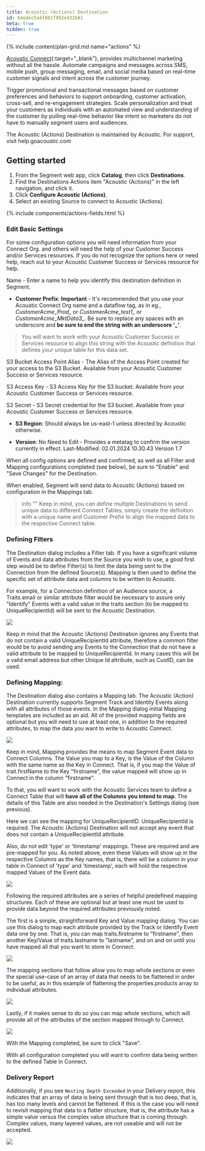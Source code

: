 ```yaml
---
title: Acoustic (Actions) Destination
id: 64edec5a4f881f992e432b81
beta: true
hidden: true
---
```

{% include content/plan-grid.md name="actions" %}

[Acoustic Connect](https://acoustic.com/?utm_source=segmentio&utm_medium=docs&utm_Connect=partners){:target="_blank”}, provides multichannel marketing without all the hassle. Automate campaigns and messages across SMS, mobile push, group messaging, email, and social media based on real-time customer signals and intent across the customer journey. 

Trigger promotional and transactional messages based on customer preferences and behaviors to support onboarding, customer activation, cross-sell, and re-engagement strategies. Scale personalization and treat your customers as individuals with an automated view and understanding of the customer by pulling real-time behavior like intent so marketers do not have to manually segment users and audiences.

The Acoustic (Actions) Destination is maintained by Acoustic. For support, visit help.goacoustic.com

## Getting started

1. From the Segment web app, click **Catalog**, then click **Destinations**.
2. Find the Destinations Actions item "Acoustic (Actions)" in the left navigation, and click it.
3. Click **Configure Acoustic (Actions)**.
4. Select an existing Source to connect to Acoustic (Actions).

{% include components/actions-fields.html %}

### Edit Basic Settings

For some configuration options you will need information from your Connect Org. and others will need the help of your Customer Success and/or Services resources. If you do not recognize the options here or need help, reach out to your Acoustic Customer Success or Services resource for help.

Name  -	Enter a name to help you identify this destination definition in Segment.

- **Customer Prefix**: **Important** - It's recommended that you use your Acoustic Connect Org name and a dataflow tag, as in eg., *CustomerAcme_Prod_* or *CustomerAcme_test1_* or *CustomerAcme_MktData3_*. Be sure to replace any spaces with an underscore and **be sure to end the string with an underscore '_'**.

> You will want to work with your Acoustic Customer Success or Services resource to align this string with the Acoustic definition that defines your unique table for this data set.

S3 Bucket Access Point Alias - The Alias of the Access Point created for your access to the S3 Bucket. Available from your Acoustic Customer Success or Services resource.

S3 Access Key  -  S3 Access Key for the S3 bucket. Available from your Acoustic Customer Success or Services resource.

S3 Secret -  S3 Secret credential for the S3 bucket. Available from your Acoustic Customer Success or Services resource.

- **S3 Region**: Should always be us-east-1 unless directed by Acoustic otherwise.

- **Version**: No Need to Edit - Provides a metatag to confirm the version currently in effect.
Last-Modified: 02.01.2024 10.30.43
Version 1.7

When all config options are defined and confirmed, as well as all Filter and Mapping configurations completed (see below), be sure to "Enable" and "Save Changes" for the Destination.

When enabled, Segment will send data to Acoustic (Actions) based on configuration in the Mappings tab.

> info ""
> Keep in mind, you can define multiple Destinations to send unique data to different Connect Tables, simply create the definition with a unique name and Customer Prefix to align the mapped data to the respective Connect table.


### Defining Filters

The Destination dialog includes a Filter tab. If you have a significant volume of Events and data attributes from the Source you wish to use, a good first step would be to define Filter(s) to limit the data being sent to the Connection from the defined Source(s). Mapping is then used to define the specific set of attribute data and columns to be written to Acoustic.

For example, for a Connection definition of an Audience source, a Traits.email or similar attribute filter would be necessary to assure only "Identify" Events with a valid value in the traits section (to be mapped to UniqueRecipientId) will be sent to the Acoustic Destination.

![](assets/20240422_152921_image.png)

Keep in mind that the Acoustic (Actions) Destination ignores any Events that do not contain a valid UniqueRecipientId attribute, therefore a common filter would be to avoid sending any Events to the Connection that do not have a valid attribute to be mapped to UniqueRecipientId. In many cases this will be a valid email address but other Unique Id attribute, such as CustID, can be used.




### Defining Mapping:

The Destination dialog also contains a Mapping tab. The Acoustic (Action) Destination currently supports Segment Track and Identity Events along with all attributes of those events. In the Mapping dialog initial Mapping templates are included as an aid. All of the provided mapping fields are optional but you will need to use at least one, in addition to the required attributes, to map the data you want to write to Acoustic Connect.

![](assets/20240422_153616_image.png)

Keep in mind, Mapping provides the means to map Segment Event data to Connect Columns. The Value you map to a Key, is the Value of the Column with the same name as the Key in Connect. That is, if you map the Value of trait.firstName to the Key "firstname", the value mapped will show up in Connect in the column "firstname".

To that, you will want to work with the Acoustic Services team to define a Connect Table that will **have all of the Columns you intend to map**. The details of this Table are also needed in the Destination's Settings dialog (see previous).

Here we can see the mapping for UniqueRecipientID. UniqueRecipientId is required. The Acoustic (Actions) Destination will not accept any event that does not contain a UniqueRecipientId attribute.

Also, do not edit 'type' or 'timestamp' mappings. These are required and are pre-mapped for you. As noted above, even these Values will show up in the respective Columns as the Key names, that is, there will be a column in your table in Connect of 'type' and 'timestamp', each will hold the respective mapped Values of the Event data.

![](assets/20240422_152537_image.png)

Following the required attributes are a series of helpful predefined mapping structures. Each of these are optional but at least one must be used to provide data beyond the required attributes previously noted.

The first is a simple, straightforward Key and Value mapping dialog. You can use this dialog to map each attribute provided by the Track or Identify Event data one by one. That is, you can map traits.firstname to "firstname", then another Key/Value of traits.lastname to "lastname", and on and on until you have mapped all that you want to store in Connect.

![](assets/20240422_155823_image.png)

The mapping sections that follow allow you to map whole sections or even the special use-case of an array of data that needs to be flattened in order to be useful, as in this example of flattening the properties.products array to individual attributes.

![](assets/20240422_155857_image.png)

Lastly, if it makes sense to do so you can map whole sections, which will provide all of the attributes of the section mapped through to Connect.

![](assets/20240422_160007_image.png)

With the Mapping completed, be sure to click "Save".

With all configuration completed you will want to confirm data being written to the defined Table in Connect.

### Delivery Report

Additionally, if you see `Nesting Depth Exceeded` in your Delivery report, this indicates that an array of data is being sent through that is too deep, that is, has too many levels and cannot be flattened. If this is the case you will need to revisit mapping that data to a flatter structure, that is, the attribute has a simple value versus the complex value structure that is coming through. Complex values, many layered values, are not useable and will not be accepted.

![](assets/20240422_161221_image.png)

